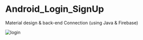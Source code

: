 # Android_Login_SignUp
Material design &amp; back-end Connection (using Java &amp; Firebase)


![login](https://user-images.githubusercontent.com/61315426/86610701-86449b00-bfcf-11ea-8ebb-eeb464f80763.png)
